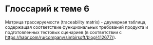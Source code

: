 # Глоссарий к теме 6

Матрица трассируемости (traceability matrix) - двумерная таблица, содержащая соответствие функциональных требований
продукта и подготовленных тестовых сценариев (в соответствии с https://habr.com/ru/company/simbirsoft/blog/412677/).
